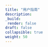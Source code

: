 ```yaml
---
title: "用户指南"
description:
_build:
 render: false 
draft: false
collapsible: true
weight: 50
---
```



